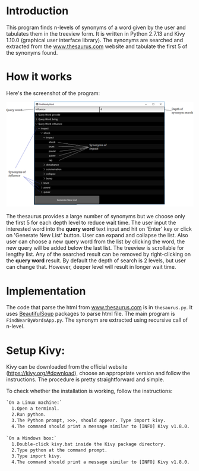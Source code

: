 # Introduction
This program finds n-levels of synonyms of a word given by the user and tabulates them in the treeview form. It is written in Python 2.7.13 and Kivy 1.10.0 (graphical user interface library). The synonyms are searched and extracted from the www.thesaurus.com website and tabulate the first 5 of the synonyms found. 

# How it works
Here's the screenshot of the program:

![alt text][Screenshot]

The thesaurus provides a large number of synonyms but we choose only the first 5 for each depth level to reduce wait time. The user input the interested word into the **query word** text input and hit on 'Enter' key or click on 'Generate New List' button. User can expand and collapse the list. Also user can choose a new query word from the list by clicking the word, the new query will be added below the last list. The treeview is scrollable for lengthy list. Any of the searched result can be removed by right-clicking on the **query word** result. By default the depth of search is 2 levels, but user can change that. However, deeper level will result in longer wait time.

# Implementation
The code that parse the html from www.thesaurus.com is in `thesaurus.py`. It uses [BeautifulSoup][1] packages to parse html file. The main program is `FindNearByWordsApp.py`. The synonym are extracted using recursive call of n-level.

# Setup Kivy:
  Kivy can be downloaded from the official website (https://kivy.org/#download), choose an appropriate version and follow the   instructions. The procedure is pretty straightforward and simple. 
  
  To check whether the installation is working, follow the instructions:
    
    `On a Linux machine:`
      1.Open a terminal.
      2.Run python.
      3.The Python prompt, >>>, should appear. Type import kivy.
      4.The command should print a message similar to [INFO] Kivy v1.8.0.

    `On a Windows box:`
      1.Double-click kivy.bat inside the Kivy package directory.
      2.Type python at the command prompt. 
      3.Type import kivy.
      4.The command should print a message similar to [INFO] Kivy v1.8.0.
      
[Screenshot]: https://github.com/yenng/Dictionary/blob/master/Document/Image/SynonymsExample.PNG 
[1]: https://www.crummy.com/software/BeautifulSoup/bs4/doc/
